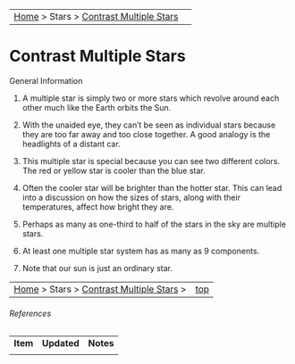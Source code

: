 |    |    |
|:---|---:|
|[Home](/notes/#object-notes) > Stars > [Contrast Multiple Stars](../!contrast-multiple-star-info) |  |

# Contrast Multiple Stars
General Information

1.  A multiple star is simply two or more stars which revolve around each other much like the Earth orbits the Sun.

1.  With the unaided eye, they can’t be seen as individual stars because they are too far away and too close together.  A good analogy is the headlights of a distant car.

1.  This multiple star is special because you can see two different colors.  The red or yellow star is cooler than the blue star.

1.  Often the cooler star will be brighter than the hotter star.  This can lead into a discussion on how the sizes of stars, along with their temperatures, affect how bright they are.

1.  Perhaps as many as one-third to half of the stars in the sky are multiple stars.

1.  At least one multiple star system has as many as 9 components. 

1.  Note that our sun is just an ordinary star.

|    |    |
|:---|---:|
|[Home](/notes/#object-notes) > Stars > [Contrast Multiple Stars](../!contrast-multiple-star-info) > | [top](#contrast-multiple-stars) |

###### References

|   |   |   |
|---|---|---|
|**Item**|**Updated**|**Notes**|
|   |   |   |

